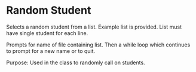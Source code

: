 # Random Student 
Selects a random student from a list. Example list is provided. List must have single student for each line.

Prompts for name of file containing list. Then a while loop which continues to prompt for a new name or to quit. 

Purpose: Used in the class to randomly call on students. 

